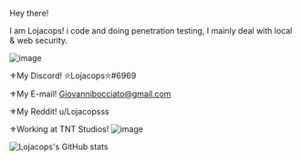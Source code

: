 Hey there! 

I am Lojacops! i code and doing penetration testing, I mainly deal with local & web security.

![image](https://user-images.githubusercontent.com/68278515/116513600-24408380-a8ca-11eb-827e-d06ed63cde49.png)

⚜My Discord! ⛥Lojacops⛥#6969

⚜My E-mail! Giovannibocciato@gmail.com

⚜My Reddit! u/Lojacopsss

⚜Working at TNT Studios! ![image](https://user-images.githubusercontent.com/68278515/114585830-56c06e80-9c84-11eb-8603-83012fbfe189.png)

![Lojacops's GitHub stats](https://github-readme-stats.vercel.app/api?username=Lojacops&show_icons=true&theme=merko)

